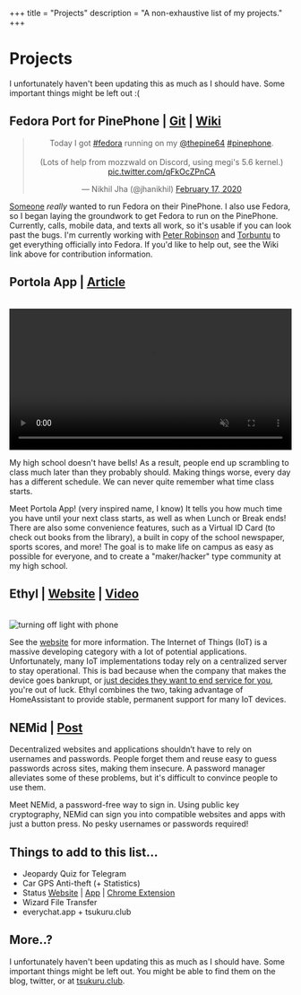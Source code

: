 +++
title = "Projects"
description = "A non-exhaustive list of my projects."
+++

# Projects

I unfortunately haven't been updating this as much as I should have. Some important things might be left out :(

## Fedora Port for PinePhone | [Git](https://github.com/nikhiljha/pp-fedora-sdsetup) | [Wiki](https://fedoraproject.org/wiki/Architectures/ARM/PinePhone)

<center><blockquote class="twitter-tweet" data-lang="en" data-theme="light"><p lang="en" dir="ltr">Today I got <a href="https://twitter.com/hashtag/fedora?src=hash&amp;ref_src=twsrc%5Etfw">#fedora</a> running on my <a href="https://twitter.com/thepine64?ref_src=twsrc%5Etfw">@thepine64</a> <a href="https://twitter.com/hashtag/pinephone?src=hash&amp;ref_src=twsrc%5Etfw">#pinephone</a>.<br><br>(Lots of help from mozzwald on Discord, using megi&#39;s 5.6 kernel.) <a href="https://t.co/qFkOcZPnCA">pic.twitter.com/qFkOcZPnCA</a></p>&mdash; Nikhil Jha (@jhanikhil) <a href="https://twitter.com/jhanikhil/status/1229270316053958657?ref_src=twsrc%5Etfw">February 17, 2020</a></blockquote> 
<script>
    // TODO: Can this do dynamic switching too?
    if (window.matchMedia && window.matchMedia('(prefers-color-scheme: dark)').matches) {
        for (x in document.getElementsByClassName("twitter-tweet")) {
            document.getElementsByClassName("twitter-tweet")[x].setAttribute("data-theme", "dark");
        }
    }
</script>
<script async src="https://platform.twitter.com/widgets.js" charset="utf-8"></script>
</center>

[Someone](https://github.com/Torbuntu) *really* wanted to run Fedora on their PinePhone. I also use Fedora, so I began laying the groundwork to get Fedora to run on the PinePhone. Currently, calls, mobile data, and texts all work, so it's usable if you can look past the bugs. I'm currently working with [Peter Robinson](https://nullr0ute.com/) and [Torbuntu](https://github.com/Torbuntu) to get everything officially into Fedora. If you'd like to help out, see the Wiki link above for contribution information.

## Portola App | [Article](https://portolapilot.com/an-app-to-help-students-portolapp/)

<br/>

<video preload="auto" autoplay muted="muted" loop="loop" webkit-playsinline="" style="width:100%">
    <source src="/images/projects/ca45clip.mp4" type="video/mp4">
    Your browser does not support this video.
</video>

My high school doesn't have bells! As a result, people end up scrambling to class much later than they probably should. Making things worse, every day has a different schedule. We can never quite remember what time class starts.

Meet Portola App! (very inspired name, I know) It tells you how much time you have until your next class starts, as well as when Lunch or Break ends! There are also some convenience features, such as a Virtual ID Card (to check out books from the library), a built in copy of the school newspaper, sports scores, and more! The goal is to make life on campus as easy as possible for everyone, and to create a "maker/hacker" type community at my high school.

## Ethyl | [Website](https://ethyl.io/) | [Video](https://www.youtube.com/watch?v=_dHvYuB6dsA)

<br/>

<img src="/images/projects/ionem.jpg" alt="turning off light with phone">

See the <a href="https://ethyl.io/">website</a> for more information. The Internet of Things (IoT) is a massive developing category with a lot of potential applications. Unfortunately, many IoT implementations today rely on a centralized server to stay operational. This is bad because when the company that makes the device goes bankrupt, or [just decides they want to end service for you](https://www.zdnet.com/article/sonos-abandoning-its-legacy-customers-is-precisely-what-is-wrong-with-iot/), you're out of luck. Ethyl combines the two, taking advantage of HomeAssistant to provide stable, permanent support for many IoT devices.

## NEMid | [Post](https://blog.nem.io/nemid/)

Decentralized websites and applications shouldn’t have to rely on usernames and passwords. People forget them and reuse easy to guess passwords across sites, making them insecure. A password manager alleviates some of these problems, but it's difficult to convince people to use them.

Meet NEMid, a password-free way to sign in. Using public key cryptography, NEMid can sign you into compatible websites and apps with just a button press. No pesky usernames or passwords required!

## Things to add to this list...

- Jeopardy Quiz for Telegram
- Car GPS Anti-theft (+ Statistics)
- Status [Website](https://epicteam.app/) | [App](http://bit.ly/thestatusapp) | [Chrome Extension](http://bit.ly/statuschrome)
- Wizard File Transfer
- everychat.app + tsukuru.club

## More..?

I unfortunately haven't been updating this as much as I should have. Some important things might be left out. You might be able to find them on the blog, twitter, or at [tsukuru.club](https://tsukuru.club/).
